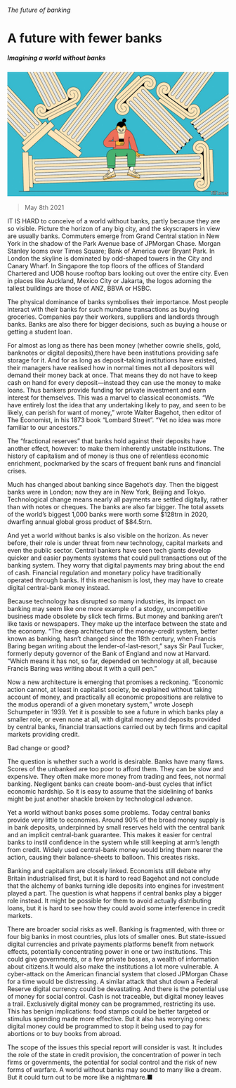 ###### The future of banking

# A future with fewer banks 

##### Imagining a world without banks 

![image](images/20210508_SRD001_0.jpg) 

> May 8th 2021 

IT IS HARD to conceive of a world without banks, partly because they are so visible. Picture the horizon of any big city, and the skyscrapers in view are usually banks. Commuters emerge from Grand Central station in New York in the shadow of the Park Avenue base of JPMorgan Chase. Morgan Stanley looms over Times Square; Bank of America over Bryant Park. In London the skyline is dominated by odd-shaped towers in the City and Canary Wharf. In Singapore the top floors of the offices of Standard Chartered and UOB house rooftop bars looking out over the entire city. Even in places like Auckland, Mexico City or Jakarta, the logos adorning the tallest buildings are those of ANZ, BBVA or HSBC.

The physical dominance of banks symbolises their importance. Most people interact with their banks for such mundane transactions as buying groceries. Companies pay their workers, suppliers and landlords through banks. Banks are also there for bigger decisions, such as buying a house or getting a student loan.


For almost as long as there has been money (whether cowrie shells, gold, banknotes or digital deposits),there have been institutions providing safe storage for it. And for as long as deposit-taking institutions have existed, their managers have realised how in normal times not all depositors will demand their money back at once. That means they do not have to keep cash on hand for every deposit—instead they can use the money to make loans. Thus bankers provide funding for private investment and earn interest for themselves. This was a marvel to classical economists. “We have entirely lost the idea that any undertaking likely to pay, and seen to be likely, can perish for want of money,” wrote Walter Bagehot, then editor of The Economist, in his 1873 book “Lombard Street”. “Yet no idea was more familiar to our ancestors.”

The “fractional reserves” that banks hold against their deposits have another effect, however: to make them inherently unstable institutions. The history of capitalism and of money is thus one of relentless economic enrichment, pockmarked by the scars of frequent bank runs and financial crises.

Much has changed about banking since Bagehot’s day. Then the biggest banks were in London; now they are in New York, Beijing and Tokyo. Technological change means nearly all payments are settled digitally, rather than with notes or cheques. The banks are also far bigger. The total assets of the world’s biggest 1,000 banks were worth some $128trn in 2020, dwarfing annual global gross product of $84.5trn.

And yet a world without banks is also visible on the horizon. As never before, their role is under threat from new technology, capital markets and even the public sector. Central bankers have seen tech giants develop quicker and easier payments systems that could pull transactions out of the banking system. They worry that digital payments may bring about the end of cash. Financial regulation and monetary policy have traditionally operated through banks. If this mechanism is lost, they may have to create digital central-bank money instead.

Because technology has disrupted so many industries, its impact on banking may seem like one more example of a stodgy, uncompetitive business made obsolete by slick tech firms. But money and banking aren’t like taxis or newspapers. They make up the interface between the state and the economy. “The deep architecture of the money-credit system, better known as banking, hasn’t changed since the 18th century, when Francis Baring began writing about the lender-of-last-resort,” says Sir Paul Tucker, formerly deputy governor of the Bank of England and now at Harvard. “Which means it has not, so far, depended on technology at all, because Francis Baring was writing about it with a quill pen.”

Now a new architecture is emerging that promises a reckoning. “Economic action cannot, at least in capitalist society, be explained without taking account of money, and practically all economic propositions are relative to the modus operandi of a given monetary system,” wrote Joseph Schumpeter in 1939. Yet it is possible to see a future in which banks play a smaller role, or even none at all, with digital money and deposits provided by central banks, financial transactions carried out by tech firms and capital markets providing credit.

Bad change or good?

The question is whether such a world is desirable. Banks have many flaws. Scores of the unbanked are too poor to afford them. They can be slow and expensive. They often make more money from trading and fees, not normal banking. Negligent banks can create boom-and-bust cycles that inflict economic hardship. So it is easy to assume that the sidelining of banks might be just another shackle broken by technological advance.

Yet a world without banks poses some problems. Today central banks provide very little to economies. Around 90% of the broad money supply is in bank deposits, underpinned by small reserves held with the central bank and an implicit central-bank guarantee. This makes it easier for central banks to instil confidence in the system while still keeping at arm’s length from credit. Widely used central-bank money would bring them nearer the action, causing their balance-sheets to balloon. This creates risks.

Banking and capitalism are closely linked. Economists still debate why Britain industrialised first, but it is hard to read Bagehot and not conclude that the alchemy of banks turning idle deposits into engines for investment played a part. The question is what happens if central banks play a bigger role instead. It might be possible for them to avoid actually distributing loans, but it is hard to see how they could avoid some interference in credit markets.

There are broader social risks as well. Banking is fragmented, with three or four big banks in most countries, plus lots of smaller ones. But state-issued digital currencies and private payments platforms benefit from network effects, potentially concentrating power in one or two institutions. This could give governments, or a few private bosses, a wealth of information about citizens.It would also make the institutions a lot more vulnerable. A cyber-attack on the American financial system that closed JPMorgan Chase for a time would be distressing. A similar attack that shut down a Federal Reserve digital currency could be devastating. And there is the potential use of money for social control. Cash is not traceable, but digital money leaves a trail. Exclusively digital money can be programmed, restricting its use. This has benign implications: food stamps could be better targeted or stimulus spending made more effective. But it also has worrying ones: digital money could be programmed to stop it being used to pay for abortions or to buy books from abroad.

The scope of the issues this special report will consider is vast. It includes the role of the state in credit provision, the concentration of power in tech firms or governments, the potential for social control and the risk of new forms of warfare. A world without banks may sound to many like a dream. But it could turn out to be more like a nightmare.■

